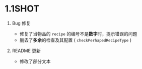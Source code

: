 # 1.1SHOT

1. Bug 修复

   - 修复了当物品的 `recipe` 的编号不是**数字**时，提示错误的问题
   - 删去了**多余**的检查及其配置 ( `checkPerhapedRecipeType` )

2. README 更新

   - 修改了部分文本
